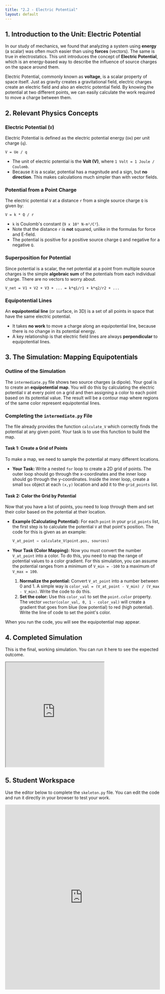 ```yaml
---
title: "2.2 - Electric Potential"
layout: default
---
```



## 1. Introduction to the Unit: Electric Potential

In our study of mechanics, we found that analyzing a system using **energy** (a scalar) was often much easier than using **forces** (vectors). The same is true in electrostatics. This unit introduces the concept of **Electric Potential**, which is an energy-based way to describe the influence of source charges on the space around them.

Electric Potential, commonly known as **voltage**, is a scalar property of space itself. Just as gravity creates a gravitational field, electric charges create an electric field and also an electric potential field. By knowing the potential at two different points, we can easily calculate the work required to move a charge between them.

## 2. Relevant Physics Concepts

### Electric Potential (`V`)

Electric Potential is defined as the electric potential energy (`Ue`) per unit charge (`q`).

`V = Ue / q`

-   The unit of electric potential is the **Volt (V)**, where `1 Volt = 1 Joule / Coulomb`.
-   Because it is a scalar, potential has a magnitude and a sign, but **no direction**. This makes calculations much simpler than with vector fields.

### Potential from a Point Charge

The electric potential `V` at a distance `r` from a single source charge `Q` is given by:

`V = k * Q / r`

-   `k` is Coulomb's constant (`9 x 10⁹ N·m²/C²`).
-   Note that the distance `r` is **not** squared, unlike in the formulas for force and E-field.
-   The potential is positive for a positive source charge `Q` and negative for a negative `Q`.

### Superposition for Potential

Since potential is a scalar, the net potential at a point from multiple source charges is the simple **algebraic sum** of the potentials from each individual charge. There are no vectors to worry about.

`V_net = V1 + V2 + V3 + ... = k*q1/r1 + k*q2/r2 + ...`

### Equipotential Lines

An **equipotential line** (or surface, in 3D) is a set of all points in space that have the same electric potential. 
-   It takes **no work** to move a charge along an equipotential line, because there is no change in its potential energy.
-   A key relationship is that electric field lines are always **perpendicular** to equipotential lines.

## 3. The Simulation: Mapping Equipotentials

### Outline of the Simulation

The `intermediate.py` file shows two source charges (a dipole). Your goal is to create an **equipotential map**. You will do this by calculating the electric potential `V` at every point on a grid and then assigning a color to each point based on its potential value. The result will be a contour map where regions of the same color represent equipotential lines.

### Completing the `intermediate.py` File

The file already provides the function `calculate_V` which correctly finds the potential at any given point. Your task is to use this function to build the map.

#### **Task 1: Create a Grid of Points**

To make a map, we need to sample the potential at many different locations. 

- **Your Task:** Write a nested `for` loop to create a 2D grid of points. The outer loop should go through the x-coordinates and the inner loop should go through the y-coordinates. Inside the inner loop, create a small `box` object at each `(x,y)` location and add it to the `grid_points` list.

#### **Task 2: Color the Grid by Potential**

Now that you have a list of points, you need to loop through them and set their color based on the potential at their location.

- **Example (Calculating Potential):** For each `point` in your `grid_points` list, the first step is to calculate the potential `V` at that point's position. The code for this is given as an example:
  ```python
  V_at_point = calculate_V(point.pos, sources)
  ```

- **Your Task (Color Mapping):** Now you must convert the number `V_at_point` into a color. To do this, you need to map the range of potential values to a color gradient. For this simulation, you can assume the potential ranges from a minimum of `V_min = -100` to a maximum of `V_max = 100`.

  1.  **Normalize the potential:** Convert `V_at_point` into a number between 0 and 1. A simple way is `color_val = (V_at_point - V_min) / (V_max - V_min)`. Write the code to do this.
  2.  **Set the color:** Use this `color_val` to set the `point.color` property. The vector `vector(color_val, 0, 1 - color_val)` will create a gradient that goes from blue (low potential) to red (high potential). Write the line of code to set the point's color.

When you run the code, you will see the equipotential map appear.

## 4. Completed Simulation

This is the final, working simulation. You can run it here to see the expected outcome.

<iframe src="https://glowscript.org/#/user/cglenz/folder/APSimulations-2/program/2.2-complete.py" width="320" height="340"></iframe>

## 5. Student Workspace

Use the editor below to complete the `skeleton.py` file. You can edit the code and run it directly in your browser to test your work.

<iframe src="https://trinket.io/embed/glowscript/44577f0aac2e" width="100%" height="600" frameborder="0" marginwidth="0" marginheight="0" allowfullscreen></iframe>
